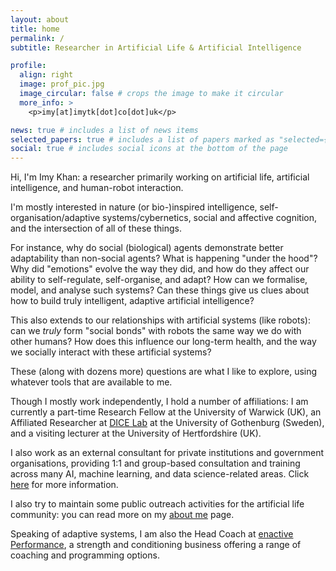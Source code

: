 ```yaml
---
layout: about
title: home
permalink: /
subtitle: Researcher in Artificial Life & Artificial Intelligence

profile:
  align: right
  image: prof_pic.jpg
  image_circular: false # crops the image to make it circular
  more_info: >
    <p>imy[at]imytk[dot]co[dot]uk</p>

news: true # includes a list of news items
selected_papers: true # includes a list of papers marked as "selected={true}"
social: true # includes social icons at the bottom of the page
---
```

Hi, I'm Imy Khan: a researcher primarily working on artificial life, artificial intelligence, and human-robot interaction. 

I'm mostly interested in nature (or bio-)inspired intelligence, self-organisation/adaptive systems/cybernetics, social and affective cognition, and the intersection of all of these things. 

For instance, why do social (biological) agents demonstrate better adaptability than non-social agents? What is happening "under the hood"? Why did "emotions" evolve the way they did, and how do they affect our ability to self-regulate, self-organise, and adapt? How can we formalise, model, and analyse such systems? Can these things give us clues about how to build truly intelligent, adaptive artificial intelligence? 

This also extends to our relationships with artificial systems (like robots): can we _truly_ form "social bonds" with robots the same way we do with other humans? How does this influence our long-term health, and the way we socially interact with these artificial systems? 

These (along with dozens more) questions are what I like to explore, using whatever tools that are available to me.

Though I mostly work independently, I hold a number of affiliations: I am currently a part-time Research Fellow at the University of Warwick (UK), an Affiliated Researcher at [DICE Lab](https://www.dice-r-lab.com/) at the University of Gothenburg (Sweden), and a visiting lecturer at the University of Hertfordshire (UK). 

I also work as an external consultant for private institutions and government organisations, providing 1:1 and group-based consultation and training across many AI, machine learning, and data science-related areas. Click [here](/consultancy/) for more information.

I also try to maintain some public outreach activities for the artificial life community: you can read more on my [about me](/people/) page.

Speaking of adaptive systems, I am also the Head Coach at [enactive Performance](https://enactive.co.uk), a strength and conditioning business offering a range of coaching and programming options.


